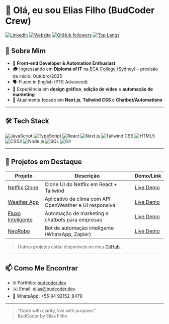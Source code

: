 <!--
  README para perfil GitHub de EliasFilho87
  Gerações automáticas de badges e seções para destacar projetos e skills
-->

# 👋 Olá, eu sou Elias Filho (BudCoder Crew)

[![LinkedIn](https://img.shields.io/badge/-LinkedIn-blue?logo=linkedin&style=flat-square)](https://www.linkedin.com/in/eliasfilho87)
[![Website](https://img.shields.io/badge/-budcoder.dev-000?style=flat-square&logo=visual-studio-code)](https://budcoder.dev)
[![GitHub followers](https://img.shields.io/github/followers/EliasFilho87?label=Follow&style=flat-square)](https://github.com/EliasFilho87)
[![Top Langs](https://img.shields.io/github/languages/top/EliasFilho87/EliasFilho87?style=flat-square)](https://github.com/EliasFilho87)

## 🎯 Sobre Mim

- 🚀 **Front-end Developer & Automation Enthusiast**
- 🎓 Ingressando em **Diploma of IT** na [ECA College (Sydney)](https://ecacollege.edu.au) – previsão de início: Outubro/2025
- 🗣️ Fluent in English (PTE Advanced)
- 💼 Experiência em **design gráfico**, **edição de vídeo** e **automação de marketing**
- 🌱 Atualmente focado em **Next.js**, **Tailwind CSS** e **Chatbot/Automations**

---

## 🛠️ Tech Stack

<p align="left">
  <img src="https://img.shields.io/badge/-JavaScript-F7DF1E?logo=javascript&style=flat-square" alt="JavaScript" />
  <img src="https://img.shields.io/badge/-TypeScript-3178C6?logo=typescript&style=flat-square" alt="TypeScript" />
  <img src="https://img.shields.io/badge/-React-61DAFB?logo=react&style=flat-square" alt="React" />
  <img src="https://img.shields.io/badge/-Next.js-000000?logo=next.js&style=flat-square" alt="Next.js" />
  <img src="https://img.shields.io/badge/-Tailwind_CSS-38B2AC?logo=tailwind-css&style=flat-square" alt="Tailwind CSS" />
  <img src="https://img.shields.io/badge/-HTML5-E34F26?logo=html5&style=flat-square" alt="HTML5" />
  <img src="https://img.shields.io/badge/-CSS3-1572B6?logo=css3&style=flat-square" alt="CSS3" />
  <img src="https://img.shields.io/badge/-Node.js-339933?logo=node.js&style=flat-square" alt="Node.js" />
  <img src="https://img.shields.io/badge/-SQL-4479A1?logo=mysql&style=flat-square" alt="SQL" />
  <img src="https://img.shields.io/badge/-Git-F05032?logo=git&style=flat-square" alt="Git" />
</p>

---

## 🚩 Projetos em Destaque

| Projeto                   | Descrição                                               | Demo/Link                                     |
|---------------------------|---------------------------------------------------------|-----------------------------------------------|
| [Netflix Clone](https://github.com/EliasFilho87/netflix-clone)  | Clone UI do Netflix em React + Tailwind                | [Live Demo]()                                 |
| [Weather App](https://github.com/EliasFilho87/weather-app)      | Aplicativo de clima com API OpenWeather e UI responsiva| [Live Demo]()                                 |
| [Fluxo Inteligente](https://github.com/EliasFilho87/fluxo-inteligente) | Automação de marketing e chatbots para empresas        | [Live Demo]()                                 |
| [NeoRobo](https://github.com/EliasFilho87/NeoRobo)              | Bot de automação inteligente (WhatsApp, Zapier)        | [Live Demo]()                                 |

> Outros projetos estão disponíveis no meu [GitHub](https://github.com/EliasFilho87?tab=repositories).

---

## 📫 Como Me Encontrar

- 🌐 Portfólio: [budcoder.dev](https://budcoder.dev)
- ✉️ Email: elias@budcoder.dev
- 💬 WhatsApp: +55 84 92152-8479

---

> "Code with clarity, live with purpose."  
> BudCoder by Elias Filho
